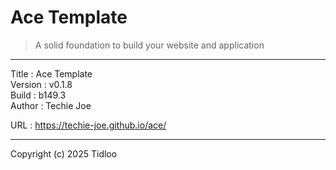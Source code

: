 # Ace Template
> A solid foundation to build your website and application
---

Title    : Ace Template  
Version  : v0.1.8  
Build    : b149.3  
Author   : Techie Joe  

URL      : https://techie-joe.github.io/ace/  

---

Copyright (c) 2025 Tidloo
